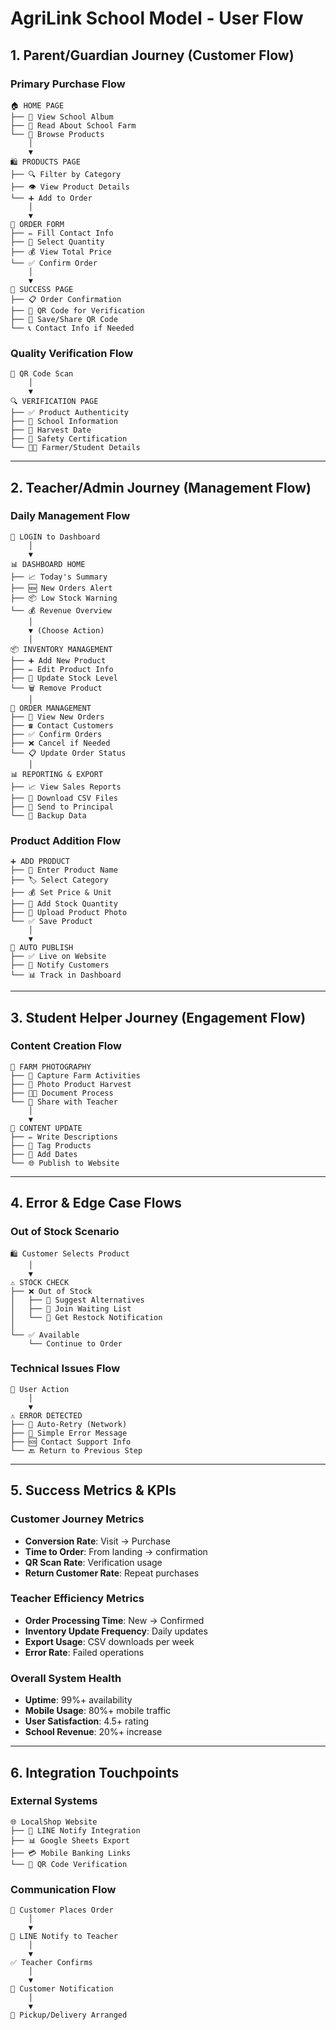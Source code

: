 # AgriLink School Model - User Flow

## 1. Parent/Guardian Journey (Customer Flow)

### Primary Purchase Flow
```
🏠 HOME PAGE
├── 👀 View School Album
├── 📖 Read About School Farm
└── 🛒 Browse Products
    │
    ▼
🛍️ PRODUCTS PAGE
├── 🔍 Filter by Category
├── 👁️ View Product Details
└── ➕ Add to Order
    │
    ▼
📝 ORDER FORM
├── ✏️ Fill Contact Info
├── 🔢 Select Quantity
├── 💰 View Total Price
└── ✅ Confirm Order
    │
    ▼
🎉 SUCCESS PAGE
├── 📋 Order Confirmation
├── 📱 QR Code for Verification
├── 💾 Save/Share QR Code
└── 📞 Contact Info if Needed
```

### Quality Verification Flow
```
📱 QR Code Scan
    │
    ▼
🔍 VERIFICATION PAGE
├── ✅ Product Authenticity
├── 🏫 School Information
├── 📅 Harvest Date
├── 🧪 Safety Certification
└── 👨‍🌾 Farmer/Student Details
```

---

## 2. Teacher/Admin Journey (Management Flow)

### Daily Management Flow
```
🔐 LOGIN to Dashboard
    │
    ▼
📊 DASHBOARD HOME
├── 📈 Today's Summary
├── 🆕 New Orders Alert
├── 📦 Low Stock Warning
└── 💰 Revenue Overview
    │
    ▼ (Choose Action)
    │
📦 INVENTORY MANAGEMENT  
├── ➕ Add New Product
├── ✏️ Edit Product Info
├── 🔢 Update Stock Level
└── 🗑️ Remove Product
    │
📝 ORDER MANAGEMENT
├── 👀 View New Orders
├── ☎️ Contact Customers  
├── ✅ Confirm Orders
├── ❌ Cancel if Needed
└── 📋 Update Order Status
    │
📊 REPORTING & EXPORT
├── 📈 View Sales Reports
├── 💾 Download CSV Files
├── 📧 Send to Principal
└── 🔄 Backup Data
```

### Product Addition Flow
```
➕ ADD PRODUCT
├── 📝 Enter Product Name
├── 🏷️ Select Category
├── 💰 Set Price & Unit
├── 🔢 Add Stock Quantity
├── 📸 Upload Product Photo
└── ✅ Save Product
    │
    ▼
🔄 AUTO PUBLISH
├── ✅ Live on Website
├── 📢 Notify Customers
└── 📊 Track in Dashboard
```

---

## 3. Student Helper Journey (Engagement Flow)

### Content Creation Flow
```
📸 FARM PHOTOGRAPHY
├── 🌱 Capture Farm Activities  
├── 🍅 Photo Product Harvest
├── 👨‍🌾 Document Process
└── 📱 Share with Teacher
    │
    ▼
📝 CONTENT UPDATE
├── ✏️ Write Descriptions
├── 🎯 Tag Products
├── 📅 Add Dates
└── 🌐 Publish to Website
```

---

## 4. Error & Edge Case Flows

### Out of Stock Scenario
```
🛍️ Customer Selects Product
    │
    ▼
⚠️ STOCK CHECK
├── ❌ Out of Stock
│   ├── 📧 Suggest Alternatives
│   ├── 📝 Join Waiting List
│   └── 🔔 Get Restock Notification
│
└── ✅ Available
    └── Continue to Order
```

### Technical Issues Flow  
```
📱 User Action
    │
    ▼
⚠️ ERROR DETECTED
├── 🔄 Auto-Retry (Network)
├── 📝 Simple Error Message
├── 🆘 Contact Support Info
└── 🔙 Return to Previous Step
```

---

## 5. Success Metrics & KPIs

### Customer Journey Metrics
- **Conversion Rate**: Visit → Purchase
- **Time to Order**: From landing → confirmation
- **QR Scan Rate**: Verification usage
- **Return Customer Rate**: Repeat purchases

### Teacher Efficiency Metrics
- **Order Processing Time**: New → Confirmed
- **Inventory Update Frequency**: Daily updates
- **Export Usage**: CSV downloads per week
- **Error Rate**: Failed operations

### Overall System Health
- **Uptime**: 99%+ availability
- **Mobile Usage**: 80%+ mobile traffic
- **User Satisfaction**: 4.5+ rating
- **School Revenue**: 20%+ increase

---

## 6. Integration Touchpoints

### External Systems
```
🌐 LocalShop Website
├── 📧 LINE Notify Integration
├── 📊 Google Sheets Export
├── 💳 Mobile Banking Links
└── 📱 QR Code Verification
```

### Communication Flow
```
📱 Customer Places Order
    │
    ▼
📧 LINE Notify to Teacher
    │
    ▼
✅ Teacher Confirms
    │
    ▼
📱 Customer Notification
    │
    ▼
🤝 Pickup/Delivery Arranged
```